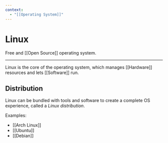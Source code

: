 ```yaml
---
context:
  - "[[Operating System]]"
---
```


# Linux

Free and [[Open Source]] operating system.

---

Linux is the core of the operating system, which manages [[Hardware]] resources and lets [[Software]] run.

## Distribution

Linux can be bundled with tools and software to create a complete OS experience, called a _Linux distribution_.

Examples:

- [[Arch Linux]]
- [[Ubuntu]]
- [[Debian]]
